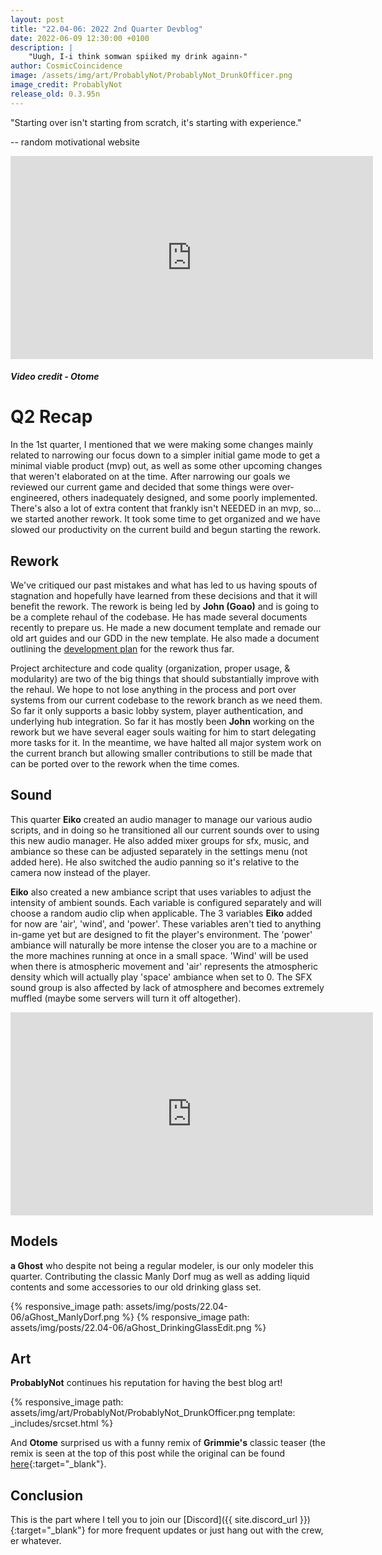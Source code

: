 ```yaml
---
layout: post
title: "22.04-06: 2022 2nd Quarter Devblog"
date: 2022-06-09 12:30:00 +0100
description: |
    "Uugh, I-i think somwan spiiked my drink againn-"
author: CosmicCoincidence
image: /assets/img/art/ProbablyNot/ProbablyNot_DrunkOfficer.png
image_credit: ProbablyNot
release_old: 0.3.95n
---
```


"Starting over isn't starting from scratch, it's starting with experience."

-- random motivational website

<div>
    <iframe class="video" width="580px" height="325px" src="https://www.youtube-nocookie.com/embed/85hqKsNXOTQ" frameborder="0" allow="accelerometer; autoplay; encrypted-media; gyroscope; picture-in-picture" allowfullscreen></iframe>
    <h5><i>Video credit - Otome</i></h5>
</div>

# Q2 Recap

In the 1st quarter, I mentioned that we were making some changes mainly related to narrowing our focus down to a simpler initial game mode to get a minimal viable product (mvp) out, as well as some other upcoming changes that weren't elaborated on at the time. After narrowing our goals we reviewed our current game and decided that some things were over-engineered, others inadequately designed, and some poorly implemented. There's also a lot of extra content that frankly isn't NEEDED in an mvp, so... we started another rework. It took some time to get organized and we have slowed our productivity on the current build and begun starting the rework.

## Rework

We've critiqued our past mistakes and what has led to us having spouts of stagnation and hopefully have learned from these decisions and that it will benefit the rework. The rework is being led by **John (Goao)** and is going to be a complete rehaul of the codebase. He has made several documents recently to prepare us. He made a new document template and remade our old art guides and our GDD in the new template. He also made a document outlining the [development plan](https://docs.google.com/document/d/19-9G9lOs08ASp-7PPbZNZxd5BkOpdgaQ/edit?usp=sharing&ouid=108272549702843855013&rtpof=true&sd=true) for the rework thus far.

Project architecture and code quality (organization, proper usage, & modularity) are two of the big things that should substantially improve with the rehaul. We hope to not lose anything in the process and port over systems from our current codebase to the rework branch as we need them. So far it only supports a basic lobby system, player authentication, and underlying hub integration. So far it has mostly been **John** working on the rework but we have several eager souls waiting for him to start delegating more tasks for it. In the meantime, we have halted all major system work on the current branch but allowing smaller contributions to still be made that can be ported over to the rework when the time comes.

## Sound

This quarter **Eiko** created an audio manager to manage our various audio scripts, and in doing so he transitioned all our current sounds over to using this new audio manager. He also added mixer groups for sfx, music, and ambiance so these can be adjusted separately in the settings menu (not added here). He also switched the audio panning so it's relative to the camera now instead of the player.

**Eiko** also created a new ambiance script that uses variables to adjust the intensity of ambient sounds. Each variable is configured separately and will choose a random audio clip when applicable. The 3 variables **Eiko** added for now are 'air', 'wind', and 'power'. These variables aren't tied to anything in-game yet but are designed to fit the player's environment. The 'power' ambiance will naturally be more intense the closer you are to a machine or the more machines running at once in a small space. 'Wind' will be used when there is atmospheric movement and 'air' represents the atmospheric density which will actually play 'space' ambiance when set to 0. The SFX sound group is also affected by lack of atmosphere and becomes extremely muffled (maybe some servers will turn it off altogether).

<iframe class="video" width="580px" height="325px" src="https://user-images.githubusercontent.com/53350053/168268021-f14a0570-64df-4d15-b8f5-9522f14311ab.mp4" frameborder="0" allow="accelerometer; autoplay; encrypted-media; gyroscope; picture-in-picture" allowfullscreen></iframe>

## Models

**a Ghost** who despite not being a regular modeler, is our only modeler this quarter. Contributing the classic Manly Dorf mug as well as adding liquid contents and some accessories to our old drinking glass set.

<div class='horizontal-2' markdown='1'>
  {% responsive_image path: assets/img/posts/22.04-06/aGhost_ManlyDorf.png %}
  {% responsive_image path: assets/img/posts/22.04-06/aGhost_DrinkingGlassEdit.png %}
</div>

## Art

**ProbablyNot** continues his reputation for having the best blog art!

{% responsive_image path: assets/img/art/ProbablyNot/ProbablyNot_DrunkOfficer.png template: _includes/srcset.html %}

And **Otome** surprised us with a funny remix of **Grimmie's** classic teaser (the remix is seen at the top of this post while the original can be found [here](https://www.youtube.com/watch?v=uzLdgxOBPrc){:target="_blank"}.

## Conclusion

This is the part where I tell you to join our [Discord]({{ site.discord_url }}){:target="_blank"} for more frequent updates or just hang out with the crew, er whatever.
